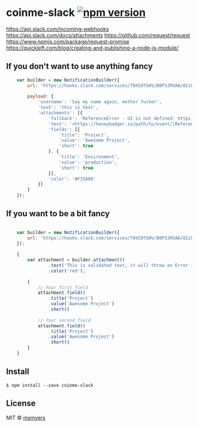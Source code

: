 # coinme-slack  [![npm version](https://badge.fury.io/js/coinme-slack.svg)](https://badge.fury.io/js/coinme-slack)

https://api.slack.com/incoming-webhooks
https://api.slack.com/docs/attachments
https://github.com/request/request
https://www.npmjs.com/package/request-promise
https://quickleft.com/blog/creating-and-publishing-a-node-js-module/


## If you don't want to use anything fancy

```javascript
    var builder = new NotificationBuilder({
        url: 'https://hooks.slack.com/services/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',
        
        payload: {
            'username': 'Say my name again, mother fucker',
            'text': 'this is text',
            'attachments': [{
                'fallback': 'ReferenceError - UI is not defined: https://honeybadger.io/path/to/event/',
                'text': '<https://honeybadger.io/path/to/event/|ReferenceError> - UI is not defined',
                'fields': [{
                    'title': 'Project',
                    'value': 'Awesome Project',
                    'short': true
                }, {
                    'title': 'Environment',
                    'value': 'production',
                    'short': true
                }],
                'color': '#F35A00'
            }]
        }
    });
```

## If you want to be a bit fancy

```javascript

    var builder = new NotificationBuilder({
        url: 'https://hooks.slack.com/services/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'
    });
    
    {
        var attachment = builder.attachment()
                .text('This is validated text, it will throw an Error if not a string')
                .color('red');
                
        {
            // Your first field
            attachment.field()
                .title('Project')
                .value('Awesome Project')
                .short()
                
            // Your second field
            attachment.field()
                .title('Project')
                .value('Awesome Project')
                .short()
        }
    }

```

## Install

```
$ npm install --save coinme-slack
```

## License

MIT © [msmyers](https://github.com/msmyers)
